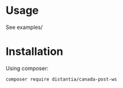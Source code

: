 # Usage
See examples/

# Installation
Using composer:
    
    composer require distantia/canada-post-ws